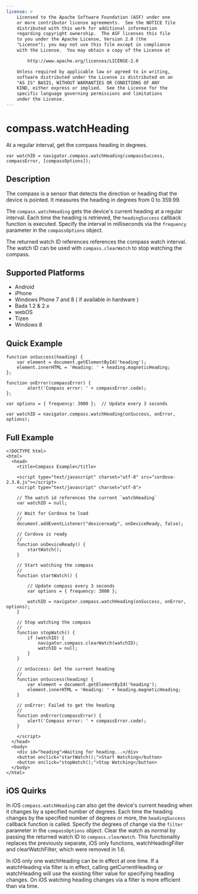 ```yaml
---
license: >
    Licensed to the Apache Software Foundation (ASF) under one
    or more contributor license agreements.  See the NOTICE file
    distributed with this work for additional information
    regarding copyright ownership.  The ASF licenses this file
    to you under the Apache License, Version 2.0 (the
    "License"); you may not use this file except in compliance
    with the License.  You may obtain a copy of the License at

        http://www.apache.org/licenses/LICENSE-2.0

    Unless required by applicable law or agreed to in writing,
    software distributed under the License is distributed on an
    "AS IS" BASIS, WITHOUT WARRANTIES OR CONDITIONS OF ANY
    KIND, either express or implied.  See the License for the
    specific language governing permissions and limitations
    under the License.
---
```


compass.watchHeading
====================

At a regular interval, get the compass heading in degrees.

    var watchID = navigator.compass.watchHeading(compassSuccess, compassError, [compassOptions]);
                                                           
Description
-----------

The compass is a sensor that detects the direction or heading that the device is pointed.  It measures the heading in degrees from 0 to 359.99.

The `compass.watchHeading` gets the device's current heading at a regular interval. Each time the heading is retrieved, the `headingSuccess` callback function is executed. Specify the interval in milliseconds via the `frequency` parameter in the `compassOptions` object.

The returned watch ID references references the compass watch interval. The watch ID can be used with `compass.clearWatch` to stop watching the compass.

Supported Platforms
-------------------

- Android
- iPhone
- Windows Phone 7 and 8 ( if available in hardware )
- Bada 1.2 & 2.x
- webOS
- Tizen
- Windows 8


Quick Example
-------------

    function onSuccess(heading) {
        var element = document.getElementById('heading');
        element.innerHTML = 'Heading: ' + heading.magneticHeading;
    };

    function onError(compassError) {
            alert('Compass error: ' + compassError.code);
    };

    var options = { frequency: 3000 };  // Update every 3 seconds
    
    var watchID = navigator.compass.watchHeading(onSuccess, onError, options);

Full Example
------------

    <!DOCTYPE html>
    <html>
      <head>
        <title>Compass Example</title>

        <script type="text/javascript" charset="utf-8" src="cordova-2.3.0.js"></script>
        <script type="text/javascript" charset="utf-8">

        // The watch id references the current `watchHeading`
        var watchID = null;
        
        // Wait for Cordova to load
        //
        document.addEventListener("deviceready", onDeviceReady, false);

        // Cordova is ready
        //
        function onDeviceReady() {
            startWatch();
        }

        // Start watching the compass
        //
        function startWatch() {
            
            // Update compass every 3 seconds
            var options = { frequency: 3000 };
            
            watchID = navigator.compass.watchHeading(onSuccess, onError, options);
        }
        
        // Stop watching the compass
        //
        function stopWatch() {
            if (watchID) {
                navigator.compass.clearWatch(watchID);
                watchID = null;
            }
        }
        
        // onSuccess: Get the current heading
        //
        function onSuccess(heading) {
            var element = document.getElementById('heading');
            element.innerHTML = 'Heading: ' + heading.magneticHeading;
        }

        // onError: Failed to get the heading
        //
        function onError(compassError) {
            alert('Compass error: ' + compassError.code);
        }

        </script>
      </head>
      <body>
        <div id="heading">Waiting for heading...</div>
        <button onclick="startWatch();">Start Watching</button>
        <button onclick="stopWatch();">Stop Watching</button>
      </body>
    </html>
    
iOS Quirks
--------------

In iOS `compass.watchHeading` can also get the device's current heading when it changes by a specified number of degrees. Each time the heading changes by the specified number of degrees or more, the `headingSuccess` callback function is called. Specify the degrees of change via the `filter` parameter in the `compassOptions` object.  Clear the watch as normal by passing the returned watch ID to `compass.clearWatch`.  This functionality replaces the previously separate, iOS only functions, watchHeadingFilter and clearWatchFilter, which were removed in 1.6.

In iOS only one watchHeading can be in effect at one time.  If a watchHeading via filter is in effect, calling getCurrentHeading or watchHeading will use the existing filter value for specifying heading changes. On iOS watching heading changes via a filter is more efficient than via time.
